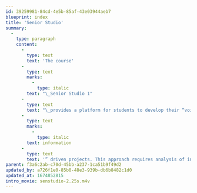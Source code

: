 ```yaml
---
id: 39259981-84cd-4e5b-85af-43e03944aeb7
blueprint: index
title: 'Senior Studio'
summary:
  -
    type: paragraph
    content:
      -
        type: text
        text: 'The course'
      -
        type: text
        marks:
          -
            type: italic
        text: "\_Senior Studio 1"
      -
        type: text
        text: "\_provides a platform for students to develop their “voice” and personal interests for the practice of graphic design. The core assignments address opportunities and complexities in graphic design and relates these to personal interests. The studio realizes its pedagogical goals by engaging in real world issues or “"
      -
        type: text
        marks:
          -
            type: italic
        text: information
      -
        type: text
        text: '” driven projects. This approach requires analysis of informational content, the context in which this will function, and explores options for re-telling the content in visually meaningful and engaging ways.'
parent: f3a6c2ab-c70d-45bb-a237-1ca51b9f49d2
updated_by: a726f1e0-85b0-48e3-939b-db6b8482c1d0
updated_at: 1674852815
intro_movie: senstudio-2.25s.m4v
---
```

